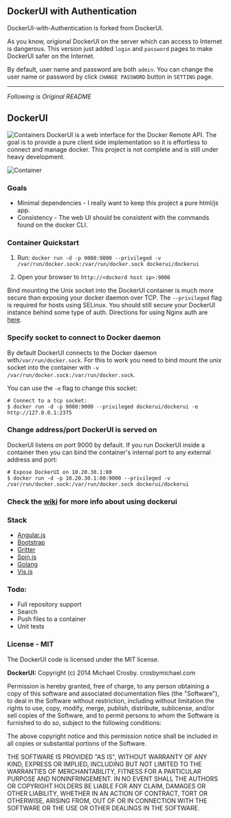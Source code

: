 ## DockerUI with Authentication
DockerUI-with-Authentication is forked from DockerUI.

As you know, origional DockerUI on the server which can access to Internet is dangerous. This version just added `login` and `password` pages to make DockerUI safer on the Internet. 

By default, user name and password are both `admin`. You can change the user name or password by click `CHANGE PASSWORD` button in `SETTING` page.

----------------------------

*Following is Original README*

## DockerUI

![Containers](/containers.png)
DockerUI is a web interface for the Docker Remote API.  The goal is to provide a pure client side implementation so it is effortless to connect and manage docker.  This project is not complete and is still under heavy development.

![Container](/container.png)


### Goals
* Minimal dependencies - I really want to keep this project a pure html/js app.
* Consistency - The web UI should be consistent with the commands found on the docker CLI.

### Container Quickstart 
1. Run: `docker run -d -p 9000:9000 --privileged -v /var/run/docker.sock:/var/run/docker.sock dockerui/dockerui`

2. Open your browser to `http://<dockerd host ip>:9000`


Bind mounting the Unix socket into the DockerUI container is much more secure than exposing your docker daemon over TCP. The `--privileged` flag is required for hosts using SELinux. You should still secure your DockerUI instance behind some type of auth. Directions for using Nginx auth are [here](https://github.com/crosbymichael/dockerui/wiki/Dockerui-with-Nginx-HTTP-Auth).

### Specify socket to connect to Docker daemon

By default DockerUI connects to the Docker daemon with`/var/run/docker.sock`. For this to work you need to bind mount the unix socket into the container with `-v /var/run/docker.sock:/var/run/docker.sock`.

You can use the `-e` flag to change this socket:

    # Connect to a tcp socket:
    $ docker run -d -p 9000:9000 --privileged dockerui/dockerui -e http://127.0.0.1:2375

### Change address/port DockerUI is served on
DockerUI listens on port 9000 by default. If you run DockerUI inside a container then you can bind the container's internal port to any external address and port:

    # Expose DockerUI on 10.20.30.1:80
    $ docker run -d -p 10.20.30.1:80:9000 --privileged -v /var/run/docker.sock:/var/run/docker.sock dockerui/dockerui

### Check the [wiki](//github.com/crosbymichael/dockerui/wiki) for more info about using dockerui

### Stack
* [Angular.js](https://github.com/angular/angular.js)
* [Bootstrap](http://getbootstrap.com/)
* [Gritter](https://github.com/jboesch/Gritter)
* [Spin.js](https://github.com/fgnass/spin.js/)
* [Golang](https://golang.org/)
* [Vis.js](http://visjs.org/)


### Todo:
* Full repository support
* Search
* Push files to a container
* Unit tests


### License - MIT
The DockerUI code is licensed under the MIT license.


**DockerUI:**
Copyright (c) 2014 Michael Crosby. crosbymichael.com

Permission is hereby granted, free of charge, to any person
obtaining a copy of this software and associated documentation 
files (the "Software"), to deal in the Software without 
restriction, including without limitation the rights to use, copy, 
modify, merge, publish, distribute, sublicense, and/or sell copies 
of the Software, and to permit persons to whom the Software is 
furnished to do so, subject to the following conditions:

The above copyright notice and this permission notice shall be 
included in all copies or substantial portions of the Software.

THE SOFTWARE IS PROVIDED "AS IS", WITHOUT WARRANTY OF ANY KIND,
EXPRESS OR IMPLIED,
INCLUDING BUT NOT LIMITED TO THE WARRANTIES OF MERCHANTABILITY, 
FITNESS FOR A PARTICULAR PURPOSE AND NONINFRINGEMENT. 
IN NO EVENT SHALL THE AUTHORS OR COPYRIGHT 
HOLDERS BE LIABLE FOR ANY CLAIM, 
DAMAGES OR OTHER LIABILITY, 
WHETHER IN AN ACTION OF CONTRACT, 
TORT OR OTHERWISE, 
ARISING FROM, OUT OF OR IN CONNECTION WITH 
THE SOFTWARE OR THE USE OR OTHER DEALINGS IN THE SOFTWARE.
